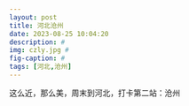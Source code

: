 ```yaml
---
layout: post
title: 河北沧州
date: 2023-08-25 10:04:20
description: #
img: czly.jpg #
fig-caption: #
tags: [河北,沧州]
---
```

这么近，那么美，周末到河北，打卡第二站：沧州

